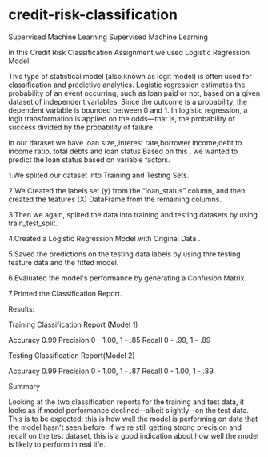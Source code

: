 # credit-risk-classification
Supervised Machine Learning
Supervised Machine Learning

In this Credit Risk Classification Assignment,we used Logistic Regression Model.

This type of statistical model (also known as logit model) is often used for classification and predictive analytics. Logistic regression estimates the probability of an event occurring, such as loan paid or not, based on a given dataset of independent variables. Since the outcome is a probability, the dependent variable is bounded between 0 and 1. In logistic regression, a logit transformation is applied on the odds—that is, the probability of success divided by the probability of failure.

In our dataset we have loan size,,interest rate,borrower income,debt to income ratio, total debts and loan status.Based on this , we wanted to predict the loan status based on variable factors.

1.We splited our dataset into Training and Testing Sets.

2.We Created the labels set (y) from the “loan_status” column, and then created the features (X) DataFrame from the remaining columns.

3.Then we again, splited the data into training and testing datasets by using train_test_split.

4.Created a Logistic Regression Model with Original Data .

5.Saved the predictions on the testing data labels by using thre testing feature data and the fitted model.

6.Evaluated the model's performance by generating a Confusion Matrix.

7.Printed the Classification Report.

Results:

Training Classification Report (Model 1)

Accuracy 0.99 Precision 0 - 1.00, 1 - .85 Recall 0 - .99, 1 - .89

Testing Classification Report(Model 2)

Accuracy 0.99 Precision 0 - 1.00, 1 - .87 Recall 0 - 1.00, 1 - .89

Summary

Looking at the two classification reports for the training and test data, it looks as if model performance declined--albeit slightly--on the test data. This is to be expected: this is how well the model is performing on data that the model hasn't seen before. If we're still getting strong precision and recall on the test dataset, this is a good indication about how well the model is likely to perform in real life.
